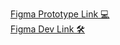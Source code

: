 [Figma Prototype Link 💻](https://www.figma.com/design/d5ODRKZbKaJZGj5vnMGr4g/Myntra-Protoype?node-id=0-1&m=dev&t=CRmZEDlTOVmORR7G-1)
<br>
[Figma Dev Link 🛠️](https://www.figma.com/design/d5ODRKZbKaJZGj5vnMGr4g/Myntra-Protoype?node-id=0-1&m=dev&t=CRmZEDlTOVmORR7G-1)

